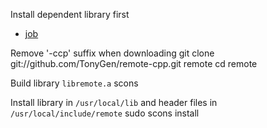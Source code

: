 Install dependent library first
- [job](https://github.com/TonyGen/job-cpp)

Remove '-ccp' suffix when downloading
	git clone git://github.com/TonyGen/remote-cpp.git remote
	cd remote

Build library `libremote.a`
	scons

Install library in `/usr/local/lib` and header files in `/usr/local/include/remote`
	sudo scons install
